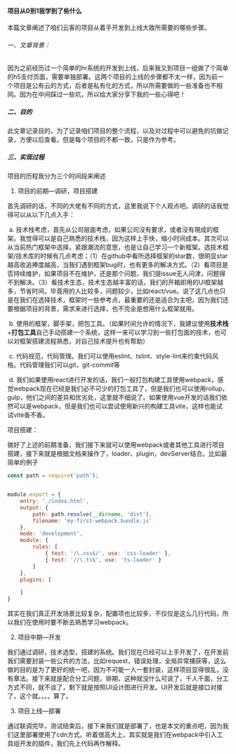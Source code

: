 #### 项目从0到1我学到了些什么



本篇文章阐述了咱们云客的项目从着手开发到上线大致所需要的哪些步骤。

###### 一、文章背景：

因为之前经历过一个简单的hr系统的开发到上线，后来我又到项目一组做了个简单的h5支付页面，需要单独部署。这两个项目的上线的步骤都不太一样，因为前一个项目是公有云的方式，后者是私有化的方式，所以所需要做的一些准备也不相同。因为在中间踩过一些坑，所以给大家分享下我的一些心得吧！

##### 二、目的

此文章记录目的，为了记录咱们项目的整个流程，以及对过程中可以避免的坑做记录，方便以后查看。但是每个项目的不都一致，只是作为参考。

##### 三、实现过程

项目的历程我分为三个时间段来阐述

1. 项目的前期—调研，项目搭建

首先调研的话，不同的大佬有不同的方式，这里我说下个人观点吧。调研的话我觉得可以从以下几点入手：

​		a. 技术栈考虑，首先从公司层面考虑，如果公司沒有要求，或者沒有現成的框架。我觉得可以是自己熟悉的技术栈，因为这样上手快，缩小时间成本。其次可以从当前热门框架中选择，紧跟潮流的意思，也是让自己学习一个新框架。选技术框架/技术库的时候有几点考虑；（1）在github中看所选择框架的star数，很明显star越高收追捧度越高，当我们遇到框架bug时，也有更多的解决方式。（2）看项目是否持续维护，如果项目不在维护，还是那个问题，我们提issue无人问津，问题得不到解决。（3）看技术生态，技术生态越丰富的话，我们的开箱即用的UI框架越多，节省时间，毕竟用的人比较多，问题较少，比如react/vue。说了这几点也只是在我们在选择技术，框架时一些参考点，最重要的还是适合为主吧，因为我们还要根据项目的背景，需求来进行选择，也不完全是想用什么框架就用。

​		b. 使用的框架，脚手架，把包工具。（如果时间允许的情况下，我建议使用**技术栈**+**打包工具**自己手动搭建一个系统，这样一来可以学习到一些打包面的技术，也可以对框架搭建流程熟悉，对自己技术提升也有帮助）

​		c. 代码规范，代码管理。我们可以使用eslint、tslint、style-lint来约束代码风格。代码管理我们可以git，git-commit等

​		d. 我们如果使用react进行开发的话，我们一般打包构建工具使用webpack，感觉webpack现在已经是我们必不可少的打包工具了，但是我们也可以使用rollup，gulp，他们之间的差异和优劣处，这里就不细说了。如果使用vue开发的话我们依然可以是webpack，但是我们也可以尝试使用新兴的构建工具vite，这样也能试试vite香不香。

项目搭建：

做好了上述的前期准备，我们接下来就可以使用webpack或者其他工具进行项目搭建，接下来就是根据文档来操作了，loader、plugin，devServer结合。比如最简单的例子

```js
const path = require('path');


module.export = {
    entry: './index.html',
    output: {
        path: path.resolve(__dirname, 'dist'),
        filename: 'my-first-webpack.bundle.js'
    },
    mode: 'development',
    module: {
        rules: [
            { test: '/\.css$/', use: 'css-loader' },
            { test: '//\.ts$', use: 'ts-loader' }
        ]
    },
    plugins: [
            
    ]
}
```

其实在我们真正开发场景比较复杂，配置项也比较多，不仅仅是这么几行代码，所以我们在使用时要不断去熟悉学习webpack。

2. 项目中期—开发

我们通过调研，技术选型，搭建的系统。我们现在已经可以上手开发了，在开发前我们需要封装一些公共的方法，比如request，错误处理，全局异常捕获等，这么做的目的是为了更好的统一吧，因为不可能一人一套封装，这样项目显得很乱，没有章法。接下来就是配合分工问题，排期，这种就没什么可说了，千人千面，分工方式不同，就不谈了，剩下就是按照UI设计图进行开发。UI开发后就是接口对接了，这个就。。。。算了。

3. 项目上线—部署

通过联调完毕，测试结束后，接下来我们就是部署了，也是本文的重点吧，因为我们这里部署使用了cdn方式。听着很高大上，其实就是我们在webpack中引入工具组开发的插件，我们先上代码再作解释。